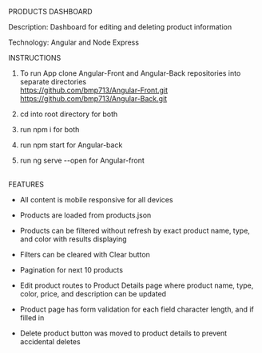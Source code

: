 
PRODUCTS DASHBOARD

Description:
Dashboard for editing and deleting product information

Technology:
Angular and Node Express

INSTRUCTIONS

1) To run App clone Angular-Front and Angular-Back repositories into separate directories<br>
https://github.com/bmp713/Angular-Front.git<br>
https://github.com/bmp713/Angular-Back.git

2) cd into root directory for both
3) run npm i for both
4) run npm start for Angular-back
5) run ng serve --open for Angular-front

<br>
FEATURES

- All content is mobile responsive for all devices

- Products are loaded from products.json
- Products can be filtered without refresh by exact product name, type, and color with results displaying
- Filters can be cleared with Clear button
- Pagination for next 10 products

- Edit product routes to Product Details page where product name, type, color, price, and description can be updated
- Product page has form validation for each field character length, and if filled in
- Delete product button was moved to product details to prevent accidental deletes

